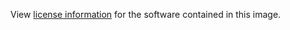 View [license information](https://www.debian.org/social_contract#guidelines) for the software contained in this image.
